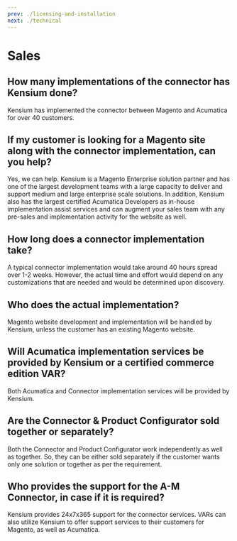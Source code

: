 ```yaml
---
prev: ./licensing-and-installation
next: ./technical
---
```


# Sales

<TOC />

## How many implementations of the connector has Kensium done? 

Kensium has implemented the connector between Magento and Acumatica for over 40 customers. 

## If my customer is looking for a Magento site along with the connector implementation, can you help? 

Yes, we can help. Kensium is a Magento Enterprise solution partner and has one of the largest development teams with a large capacity to deliver and support medium and large enterprise scale solutions. In addition, Kensium also has the largest certified Acumatica Developers as in-house implementation assist services and can augment your sales team with any pre-sales and implementation activity for the website as well.  

## How long does a connector implementation take? 

A typical connector implementation would take around 40 hours spread over 1-2 weeks.  However, the actual time and effort would depend on any customizations that are needed and would be determined upon discovery. 

## Who does the actual implementation?  

Magento website development and implementation will be handled by Kensium, unless the customer has an existing Magento website.   

## Will Acumatica implementation services be provided by Kensium or a certified commerce edition VAR?

Both Acumatica and Connector implementation services will be provided by Kensium. 

## Are the Connector & Product Configurator sold together or separately? 

Both the Connector and Product Configurator work independently as well as together. So, they can be either sold separately if the customer wants only one solution or together as per the requirement.


## Who provides the support for the A-M Connector, in case if it is required?

Kensium provides 24x7x365 support for the connector services.  VARs can also utilize Kensium to offer support services to their customers for Magento, as well as Acumatica.

